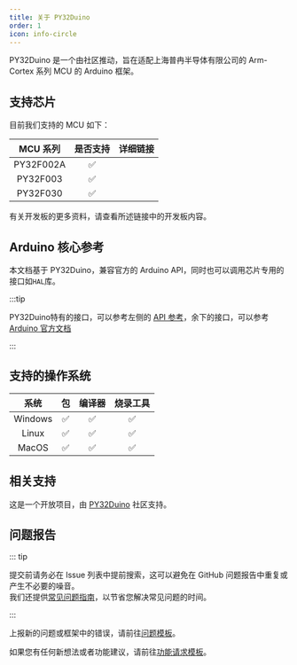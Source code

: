 ```yaml
---
title: 关于 PY32Duino
order: 1
icon: info-circle
---
```


PY32Duino 是一个由社区推动，旨在适配上海普冉半导体有限公司的 Arm-Cortex 系列 MCU 的 Arduino 框架。

## 支持芯片

目前我们支持的 MCU 如下：

| MCU 系列  | 是否支持 |      详细链接       |
| :-------: | :------: | :-----------------: |
|  PY32F002A   |    ✅     |  |
| PY32F003 |    ✅     |  |
| PY32F030    |    ✅     ||

有关开发板的更多资料，请查看所述链接中的开发板内容。

## Arduino 核心参考

本文档基于 PY32Duino，兼容官方的 Arduino API，同时也可以调用芯片专用的接口如`HAL`库。

:::tip

PY32Duino特有的接口，可以参考左侧的 [API 参考](/library/)，余下的接口，可以参考 [Arduino 官方文档](https://www.arduino.cc/reference/en/)

:::

## 支持的操作系统

|  系统   |  包   | 编译器 | 烧录工具 |
| :-----: | :---: | :----: | :------: |
| Windows |   ✅   |   ✅    |    ✅     |
|  Linux  |   ✅   |   ✅    |    ✅     |
|  MacOS  |   ✅   |   ✅    |    ✅     |

## 相关支持

这是一个开放项目，由 [PY32Duino](https://github.com/PY32Duino) 社区支持。

## 问题报告

::: tip

提交前请务必在 Issue 列表中提前搜索，这可以避免在 GitHub 问题报告中重复或产生不必要的噪音。  
我们还提供[常见问题指南](/FAQ)，以节省您解决常见问题的时间。

:::

上报新的问题或框架中的错误，请前往[问题模板](https://github.com/PY32Duino/Arduino-PY32/issues/new?assignees=&labels=%E5%BE%85%E5%88%86%E7%B1%BB&projects=&template=bug-report.yml)。

如果您有任何新想法或者功能建议，请前往[功能请求模板](https://github.com/PY32Duino/Arduino-PY32/issues/new?assignees=&labels=%E5%BE%85%E5%88%86%E7%B1%BB&projects=&template=feature-request.yml)。
